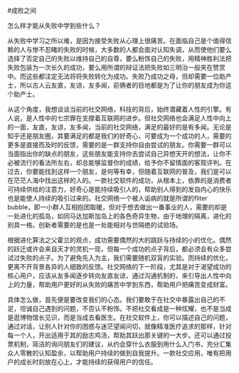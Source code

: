 #成败之间

怎么样才能从失败中学到些什么？

从失败中学习之所以难，是因为接受失败从心理上很痛苦。在面临自己是个值得信赖的人与惨不忍睹的失败的时候，大多数的人都会面对认知失调，从而使他们要么选择了否定自己的失败以维持自己的自尊，要么粉饰自己的失败，用精神胜利法把失败包装为一次长久的成功，要么用所谓的辩证法把失败如三明治一般夹在赞赏中。而这些都注定无法将将失败转化为成功。失败乃成功之母，但却需要一位助产士，所以古人云友直，友谅，友多闻，前俩者的目地都是为了让你的朋友成为你这个助产士。

从这个角度，我想谈谈当前的社交网络，科技的背后，始终潜藏着人性的引擎。有人说，是人性中的七宗罪在支撑着互联网的进步。但社交网络也会满足人性中向上的一面，友直，友谅，友多闻，当前的社交网络，满足的最好的是有多闻。无论是知乎还是朋友圈，其要满足的都是我们的好奇心，可要成为一个成功的人，需要的更多是直接而及时的反馈，需要的是一群支持你自由尝试的朋友。你需要一群可以当面指出你的缺点的朋友，这些朋友能支持你去尝试自己异想天开的想法，让你不必被流行的看法所左右，却总能够监督你的成绩，给予你不留情面的客观评判。在过去，你要能找到这样一个朋友，是何等有幸，但随着互联网的普及，我们是可以在茫茫人海中找出这样的人的。一款社交软件的成功，从根本上，依靠的是消费者可持续供给的注意力，好奇心是能持续吸引人的，帮助别人得到的发自内心的快乐也是能使人持续的吸引过来的。社交网络一个被人诟病的就是所谓的fliter bubble，即一小群人互相抱团取暖，但对于想去做出一番事业的人，需要的却是一处进化的孤岛，如同马达加斯加岛上的各色奇异生物，由于地理的隔离，进化的别具一格。创新者需要的是也是一处能相对与世隔绝的试验场。

根据进化算法之父霍兰的观点，成功需要偶然的大的跳跃与持续的小的优化。偶然的跃迁或许会来自天才的灵机一现，但每一个成功的点子背后，都必须会有众多尝试过失败的点子。为了避免先入为主，我们需要随机双盲的实验。而持续的优化，更离不开背景各异的人细致的反馈。社交网络的下一阶段，尤其是对于渴望成功的核心用户，应该从友多闻逐步转向友直友谅，通过沟通机制的，来引导出人性中向上的力量，帮助用户更好的从失败的痛苦中学到东西，帮助用户把痛苦变成财富。

具体怎么做，首先便是要改变我们的心态。我们要敢于在社交中暴露出自己的不足，坦诚自己遇到的问题，不否认不粉饰。不把社交看成是一种炫耀，也不是当成是逛博物馆长见识，而是当成去看医生。在社交软件上，你可以描述自己的问题，通过对话，让别人针对你的困惑与迷茫望闻问切，就像精准医疗追求的那样，针对每一个人，开出适用于其的励志鸡汤，帮助其跃出那关键的一大步。还可以通过投票机制，简洁的询问朋友们的建议，从约会穿什么衣服到用什么入门书，充分汇集众人零散的认知盈余，以帮助用户持续的做到自我提升。一款社交应用，唯有把用户的成长时刻放在心上，才能持续的获得用户的信任。

